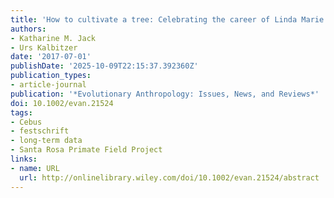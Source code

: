 ```yaml
---
title: 'How to cultivate a tree: Celebrating the career of Linda Marie Fedigan'
authors:
- Katharine M. Jack
- Urs Kalbitzer
date: '2017-07-01'
publishDate: '2025-10-09T22:15:37.392360Z'
publication_types:
- article-journal
publication: '*Evolutionary Anthropology: Issues, News, and Reviews*'
doi: 10.1002/evan.21524
tags:
- Cebus
- festschrift
- long-term data
- Santa Rosa Primate Field Project
links:
- name: URL
  url: http://onlinelibrary.wiley.com/doi/10.1002/evan.21524/abstract
---
```

